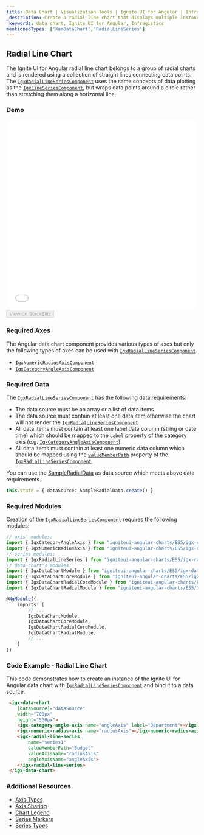 ```yaml
---
title: Data Chart | Visualization Tools | Ignite UI for Angular | Infragistics | Radial Line Chart
_description: Create a radial line chart that displays multiple instances of visual elements in the same plot area in order to create composite chart views.
_keywords: data chart, Ignite UI for Angular, Infragistics
mentionedTypes: ['XamDataChart','RadialLineSeries']
---
```


## Radial Line Chart

The Ignite UI for Angular radial line chart belongs to a group of radial charts and is rendered using a collection of straight lines connecting data points. The [`IgxRadialLineSeriesComponent`](/products/ignite-ui-angular/api/docs/typescript/latest/classes/igxradiallineseriescomponent.html) uses the same concepts of data plotting as the [`IgxLineSeriesComponent`](/products/ignite-ui-angular/api/docs/typescript/latest/classes/igxlineseriescomponent.html), but wraps data points around a circle rather than stretching them along a horizontal line.

### Demo

<div class="sample-container loading" style="height: 500px">
    <iframe id="data-chart-type-radial-series-iframe" src='{environment:dvDemosBaseUrl}/charts/data-chart-type-radial-line-series' width="100%" height="100%" seamless frameBorder="0" onload="onXPlatSampleIframeContentLoaded(this);"></iframe>
</div>
<div>
    <button data-localize="stackblitz" disabled class="stackblitz-btn" data-iframe-id="data-chart-type-radial-series-iframe" data-demos-base-url="{environment:dvDemosBaseUrl}">View on StackBlitz
    </button>
</div>

<div class="divider--half"></div>

### Required Axes

The Angular data chart component provides various types of axes but only the following types of axes can be used with [`IgxRadialLineSeriesComponent`](/products/ignite-ui-angular/api/docs/typescript/latest/classes/igxradiallineseriescomponent.html).

-   [`IgxNumericRadiusAxisComponent`](/products/ignite-ui-angular/api/docs/typescript/latest/classes/igxnumericradiusaxiscomponent.html)
-   [`IgxCategoryAngleAxisComponent`](/products/ignite-ui-angular/api/docs/typescript/latest/classes/igxcategoryangleaxiscomponent.html)

### Required Data

The [`IgxRadialLineSeriesComponent`](/products/ignite-ui-angular/api/docs/typescript/latest/classes/igxradiallineseriescomponent.html) has the following data requirements:

-   The data source must be an array or a list of data items.
-   The data source must contain at least one data item otherwise the chart will not render the [`IgxRadialLineSeriesComponent`](/products/ignite-ui-angular/api/docs/typescript/latest/classes/igxradiallineseriescomponent.html).
-   All data items must contain at least one label data column (string or date time) which should be mapped to the `Label` property of the category axis (e.g. [`IgxCategoryAngleAxisComponent`](/products/ignite-ui-angular/api/docs/typescript/latest/classes/igxcategoryangleaxiscomponent.html)).
-   All data items must contain at least one numeric data column which should be mapped using the [`valueMemberPath`](/products/ignite-ui-angular/api/docs/typescript/latest/classes/igxanchoredradialseriescomponent.html#valuememberpath) property of the [`IgxRadialLineSeriesComponent`](/products/ignite-ui-angular/api/docs/typescript/latest/classes/igxradiallineseriescomponent.html).

You can use the [SampleRadialData](datachart_data_sources_radial.md) as data source which meets above data requirements.

```ts
this.state = { dataSource: SampleRadialData.create() }
```

### Required Modules

Creation of the [`IgxRadialLineSeriesComponent`](/products/ignite-ui-angular/api/docs/typescript/latest/classes/igxradiallineseriescomponent.html) requires the following modules:

```ts
// axis' modules:
import { IgxCategoryAngleAxis } from "igniteui-angular-charts/ES5/igx-category-angle-axis";
import { IgxNumericRadiusAxis } from "igniteui-angular-charts/ES5/igx-numeric-radius-axis";
// series modules:
import { IgxRadialLineSeries } from "igniteui-angular-charts/ES5/igx-radial-line-series";
// data chart's modules:
import { IgxDataChartModule } from "igniteui-angular-charts/ES5/igx-data-chart-module";
import { IgxDataChartCoreModule } from "igniteui-angular-charts/ES5/igx-data-chart-core-module";
import { IgxDataChartRadialCoreModule } from "igniteui-angular-charts/ES5/igx-data-chart-radial-core-module";
import { IgxDataChartRadialModule } from "igniteui-angular-charts/ES5/igx-data-chart-radial-module";

@NgModule({
    imports: [
        // ...
        IgxDataChartModule,
        IgxDataChartCoreModule,
        IgxDataChartRadialCoreModule,
        IgxDataChartRadialModule,
        // ...
    ]
})
```

### Code Example - Radial Line Chart

This code demonstrates how to create an instance of the Ignite UI for Angular data chart with [`IgxRadialLineSeriesComponent`](/products/ignite-ui-angular/api/docs/typescript/latest/classes/igxradiallineseriescomponent.html) and bind it to a data source.

```html
 <igx-data-chart
    [dataSource]="dataSource"
    width="700px"
    height="500px">
    <igx-category-angle-axis name="angleAxis" label="Department"></igx-category-angle-axis>
    <igx-numeric-radius-axis name="radiusAxis"></igx-numeric-radius-axis>
    <igx-radial-line-series
        name="series1"
        valueMemberPath="Budget"
        valueAxisName="radiusAxis"
        angleAxisName="angleAxis">
    </igx-radial-line-series>
 </igx-data-chart>
```

### Additional Resources

-   [Axis Types](datachart_axis_types.md)
-   [Axis Sharing](datachart_axis_sharing.md)
-   [Chart Legend](datachart_chart_legends.md)
-   [Series Markers](datachart_series_markers.md)
-   [Series Types](datachart_series_types.md)
